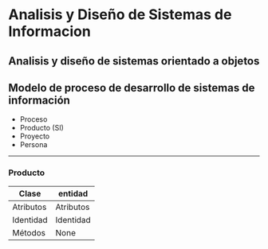 # Analisis y Diseño de Sistemas de Informacion

## Analisis y diseño de sistemas orientado a objetos

## Modelo de proceso de desarrollo de sistemas de información

* Proceso
* Producto (SI)
* Proyecto
* Persona

***

### Producto

| Clase     | entidad   |
| --------- | --------- |
| Atributos | Atributos |
| Identidad | Identidad |
| Métodos   | None      |
